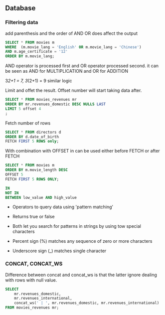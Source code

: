 ## Database 

### Filtering data

add parenthesis and the order of AND OR does affect the
output

```sql
SELECT * FROM movies m 
WHERE  (m.movie_lang = 'English' OR m.movie_lang = 'Chinese')
AND m.age_certificate = '12'
ORDER BY m.movie_lang;
```

AND operator is processed first and OR operator processed second. 
it can be seen as AND for MULTIPLICATION and OR for ADDITION

3*2+1 = 7,   3*(2+1) = 9 similar logic



Limit and offet the result. Offset number will start taking data after. 

```sql
SELECT * FROM movies_revenues mr 
ORDER BY mr.revenues_domestic DESC NULLS LAST
LIMIT 5 offset 4
;
```

Fetch number of rows 

```sql
SELECT * FROM directors d 
ORDER BY d.date_of_birth
FETCH FIRST 5 ROWS only;
```

With combination with OFFSET in can be used either 
before FETCH or after FETCH

```sql
SELECT * FROM movies m 
ORDER BY m.movie_length DESC 
OFFSET 5 
FETCH FIRST 5 ROWS ONLY;
```

```sql
IN 
NOT IN
BETWEEN low_value AND high_value
```


* Operators to query data using 'pattern matching'
* Returns true or false 
* Both let you search for patterns in strings by using tow special characters 

* Percent sign (%) matches any sequence of zero or more characters 
* Underscore sign (_) matches single character

### CONCAT, CONCAT_WS 

Difference between concat and concat_ws is that the latter
ignore dealing with rows with null value.

```sql
SELECT 
	mr.revenues_domestic, 
	mr.revenues_international, 
	concat_ws(' | ', mr.revenues_domestic, mr.revenues_international)
FROM movies_revenues mr;
```

